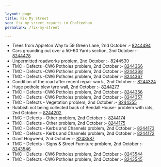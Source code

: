 ```yaml
---

layout: page
title: Fix My Street
seo: fix my street reports in Cheltenham
permalink: /fix-my-street

---
```


<!-- fix_marker starts -->

- Trees from Appleton Way to 59 Green Lane, 2nd October :- [8244494](https://www.fixmystreet.com/report/8244494)
- Cars grounding out over a 50-60 Yards section, 2nd October :- [8244478](https://www.fixmystreet.com/report/8244478)
- Unpermitted roadworks problem, 2nd October :- [8244530](https://www.fixmystreet.com/report/8244530)
- TMC - Defects -CW6 Potholes  problem, 2nd October :- [8244366](https://www.fixmystreet.com/report/8244366)
- TMC - Defects -CW6 Potholes  problem, 2nd October :- [8244368](https://www.fixmystreet.com/report/8244368)
- TMC - Defects -CW6 Potholes  problem, 2nd October :- [8244367](https://www.fixmystreet.com/report/8244367)
- Condition of the road after recent repair work., 2nd October :- [8244324](https://www.fixmystreet.com/report/8244324)
- Huge pothole blew tyre wall, 2nd October :- [8244277](https://www.fixmystreet.com/report/8244277)
- TMC - Defects -CW6 Potholes  problem, 2nd October :- [8244356](https://www.fixmystreet.com/report/8244356)
- TMC - Defects -CW6 Potholes  problem, 2nd October :- [8244357](https://www.fixmystreet.com/report/8244357)
- TMC - Defects - Vegetation problem, 2nd October :- [8244355](https://www.fixmystreet.com/report/8244355)
- Rubbish not being collected back of Bendall House- problem with rats, 2nd October :- [8244202](https://www.fixmystreet.com/report/8244202)
- TMC - Defects - Other problem, 2nd October :- [8244174](https://www.fixmystreet.com/report/8244174)
- TMC - Defects - Other problem, 2nd October :- [8244175](https://www.fixmystreet.com/report/8244175)
- TMC - Defects - Kerbs and Channels problem, 2nd October :- [8244173](https://www.fixmystreet.com/report/8244173)
- TMC - Defects - Kerbs and Channels problem, 2nd October :- [8244172](https://www.fixmystreet.com/report/8244172)
- Giant Hogweed, 2nd October :- [8243587](https://www.fixmystreet.com/report/8243587)
- TMC - Defects - Signs & Street Furniture problem, 2nd October :- [8243546](https://www.fixmystreet.com/report/8243546)
- TMC - Defects -CW6 Potholes  problem, 2nd October :- [8243544](https://www.fixmystreet.com/report/8243544)
- TMC - Defects -CW6 Potholes  problem, 2nd October :- [8243545](https://www.fixmystreet.com/report/8243545)

<!-- fix_marker ends -->